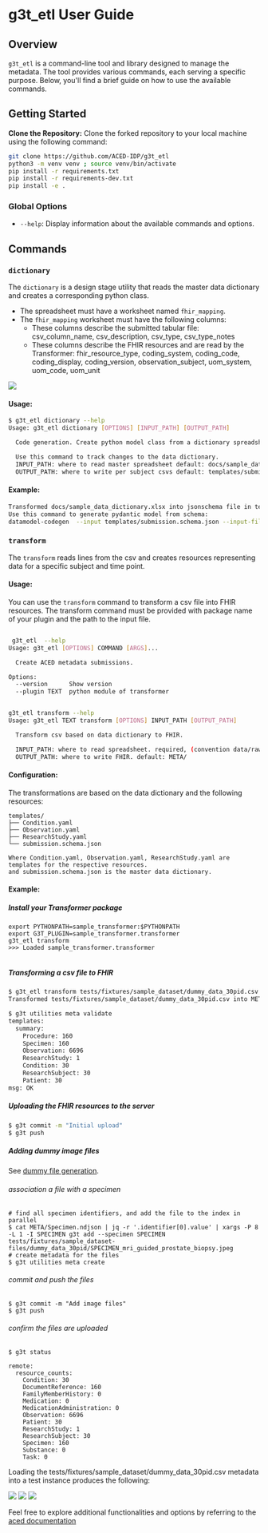 # g3t_etl User Guide

## Overview

`g3t_etl` is a command-line tool and library designed to manage the metadata. The tool provides various commands, each serving a specific purpose. Below, you'll find a brief guide on how to use the available commands.

## Getting Started


**Clone the Repository:** Clone the forked repository to your local machine using the following command:

```bash
git clone https://github.com/ACED-IDP/g3t_etl
python3 -m venv venv ; source venv/bin/activate
pip install -r requirements.txt
pip install -r requirements-dev.txt
pip install -e .
```

### Global Options

- `--help`: Display information about the available commands and options.

## Commands

### `dictionary`

The `dictionary` is a design stage utility that reads the master data dictionary and creates a corresponding python class.

* The spreadsheet must have a worksheet named `fhir_mapping`.
* The `fhir_mapping` worksheet must have the following columns:
  * These columns describe the submitted tabular file: csv_column_name, csv_description, csv_type, csv_type_notes
  * These columns describe the FHIR resources and are read by the Transformer: fhir_resource_type, coding_system, coding_code, coding_display, coding_version, observation_subject, uom_system, uom_code, uom_unit


![](docs/fhir_mapping_dictionary.png)

#### Usage:

```bash
$ g3t_etl dictionary --help
Usage: g3t_etl dictionary [OPTIONS] [INPUT_PATH] [OUTPUT_PATH]

  Code generation. Create python model class from a dictionary spreadsheet.

  Use this command to track changes to the data dictionary.
  INPUT_PATH: where to read master spreadsheet default: docs/sample_data_dictionary.xlsx
  OUTPUT_PATH: where to write per subject csvs default: templates/submission.schema.json


```

#### Example:

```bash
Transformed docs/sample_data_dictionary.xlsx into jsonschema file in templates/submission.schema.json
Use this command to generate pydantic model from schema:
datamodel-codegen  --input templates/submission.schema.json --input-file-type jsonschema  --output sample_transformer/submission.py --field-extra-keys json_schema_extra
```


### `transform`

The `transform` reads lines from the csv and creates resources representing data for a specific subject and time point.

#### Usage:

You can use the `transform` command to transform a csv file into FHIR resources.
The transform command must be provided with package name of your plugin and the path to the input file.


```bash

 g3t_etl  --help
Usage: g3t_etl [OPTIONS] COMMAND [ARGS]...

  Create ACED metadata submissions.

Options:
  --version      Show version
  --plugin TEXT  python module of transformer


g3t_etl transform --help
Usage: g3t_etl TEXT transform [OPTIONS] INPUT_PATH [OUTPUT_PATH]

  Transform csv based on data dictionary to FHIR.

  INPUT_PATH: where to read spreadsheet. required, (convention data/raw/XXXX.xlsx)
  OUTPUT_PATH: where to write FHIR. default: META/


```

#### Configuration:

The transformations are based on the data dictionary and the following resources:

```shell
templates/
├── Condition.yaml
├── Observation.yaml
├── ResearchStudy.yaml
└── submission.schema.json

Where Condition.yaml, Observation.yaml, ResearchStudy.yaml are templates for the respective resources.
and submission.schema.json is the master data dictionary.
```



#### Example:

##### Install your Transformer package
```shell
export PYTHONPATH=sample_transformer:$PYTHONPATH
export G3T_PLUGIN=sample_transformer.transformer
g3t_etl transform
>>> Loaded sample_transformer.transformer


```

##### Transforming a csv file to FHIR

```bash
$ g3t_etl transform tests/fixtures/sample_dataset/dummy_data_30pid.csv
Transformed tests/fixtures/sample_dataset/dummy_data_30pid.csv into META

$ g3t utilities meta validate
templates:
  summary:
    Procedure: 160
    Specimen: 160
    Observation: 6696
    ResearchStudy: 1
    Condition: 30
    ResearchSubject: 30
    Patient: 30
msg: OK

```

##### Uploading the FHIR resources to the server

```bash
$ g3t commit -m "Initial upload"
$ g3t push

```

##### Adding dummy image files

See [dummy file generation](tests/fixtures/sample_dataset-files/README.md).

###### association a file with a specimen
```shell
# find all specimen identifiers, and add the file to the index in parallel
$ cat META/Specimen.ndjson | jq -r '.identifier[0].value' | xargs -P 8 -L 1 -I SPECIMEN g3t add --specimen SPECIMEN tests/fixtures/sample_dataset-files/dummy_data_30pid/SPECIMEN_mri_guided_prostate_biopsy.jpeg
# create metadata for the files
$ g3t utilities meta create
```

###### commit and push the files
```shell
$ g3t commit -m "Add image files"
$ g3t push
```

###### confirm the files are uploaded
```shell
$ g3t status

remote:
  resource_counts:
    Condition: 30
    DocumentReference: 160
    FamilyMemberHistory: 0
    Medication: 0
    MedicationAdministration: 0
    Observation: 6696
    Patient: 30
    ResearchStudy: 1
    ResearchSubject: 30
    Specimen: 160
    Substance: 0
    Task: 0

```


Loading the tests/fixtures/sample_dataset/dummy_data_30pid.csv metadata into a test instance produces the following:

![](docs/patient-explorer.png)
![](docs/observation-explorer.png)
![](docs/files-explorer.png)

Feel free to explore additional functionalities and options by referring to the [aced documentation](https://aced-idp.github.io/)
